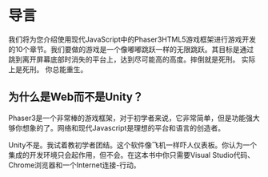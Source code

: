# 导言

我们将为您介绍使用现代JavaScript中的Phaser3HTML5游戏框架进行游戏开发的10个章节。我们要做的游戏是一个像嘟嘟跳跃一样的无限跳跃。其目标是通过跳到离开屏幕底部时消失的平台上，达到尽可能高的高度。摔倒就是死刑。 实际上是死刑。 你总能重生。



## 为什么是Web而不是Unity？

Phaser3是一个非常棒的游戏框架，对于初学者来说，它非常简单，但是功能强大够你想象的了。网络和现代Javascript是理想的平台和语言的创造者。

Unity不是。我试着教初学者团结。这个软件像飞机一样吓人仪表板。你认为一个集成的开发环境只会起作用，但不会。在这本书中你只需要Visual Studio代码、Chrome浏览器和一个Internet连接-行动。